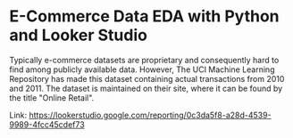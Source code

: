# E-Commerce Data EDA with Python and Looker Studio
Typically e-commerce datasets are proprietary and consequently hard to find among publicly available data. However, The UCI Machine Learning Repository has made this dataset containing actual transactions from 2010 and 2011. The dataset is maintained on their site, where it can be found by the title "Online Retail".

Link: https://lookerstudio.google.com/reporting/0c3da5f8-a28d-4539-9989-4fcc45cdef73
